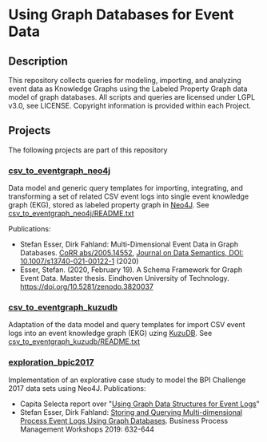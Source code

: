 # Using Graph Databases for Event Data

## Description
This repository collects queries for modeling, importing, and analyzing event data as Knowledge Graphs using the Labeled Property Graph data model of graph databases. All scripts and queries are licensed under LGPL v3.0, see LICENSE. Copyright information is provided within each Project.

## Projects
The following projects are part of this repository


### [csv_to_eventgraph_neo4j](./csv_to_eventgraph_neo4j)
Data model and generic query templates for importing, integrating, and transforming a set of related CSV event logs into single event knowledge graph (EKG), stored as labeled property graph in [Neo4J](https://neo4j.com/). See [csv_to_eventgraph_neo4j/README.txt](csv_to_eventgraph_neo4j/README.txt)

Publications:
- Stefan Esser, Dirk Fahland: Multi-Dimensional Event Data in Graph Databases. [CoRR abs/2005.14552](https://arxiv.org/abs/2005.14552), [Journal on Data Semantics, DOI: 10.1007/s13740-021-00122-1](https://dx.doi.org/10.1007/s13740-021-00122-1) (2020)
- Esser, Stefan. (2020, February 19). A Schema Framework for Graph Event Data. Master thesis. Eindhoven University of Technology. https://doi.org/10.5281/zenodo.3820037


### [csv_to_eventgraph_kuzudb](./csv_to_eventgraph_kuzudb)
Adaptation of the data model and query templates for import CSV event logs into an event knowledge graph (EKG) uzing [KuzuDB](https://kuzudb.com/). See [csv_to_eventgraph_kuzudb/README.txt](csv_to_eventgraph_kuzudb/README.txt)


### [exploration_bpic2017](./exploration_bpic2017)
Implementation of an explorative case study to model the BPI Challenge 2017 data sets using Neo4J. Publications:
- Capita Selecta report over "[Using Graph Data Structures for Event Logs](https://doi.org/10.5281/zenodo.3333831)" 
- Stefan Esser, Dirk Fahland: [Storing and Querying Multi-dimensional Process Event Logs Using Graph Databases](https://doi.org/10.1007/978-3-030-37453-2_51). Business Process Management Workshops 2019: 632-644
